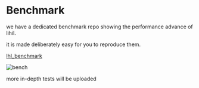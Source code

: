 # Benchmark


we have a dedicated benchmark repo showing the performance advance of lihil.

it is made deliberately easy for you to reproduce them.

[lhl_benchmark](https://github.com/raceychan/lhl_bench)



![bench](./images/benchmark.png)


more in-depth tests will be uploaded 